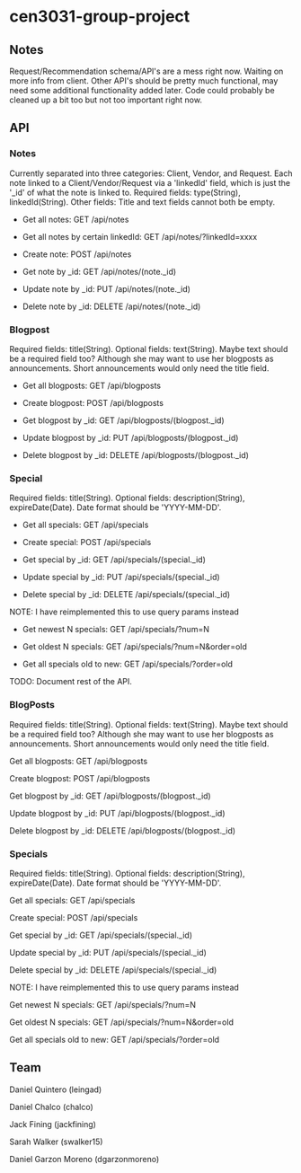 # cen3031-group-project
## Notes
Request/Recommendation schema/API's are a mess right now. Waiting on more info from client. Other API's should be pretty much functional, may need some additional functionality added later. Code could probably be cleaned up a bit too but not too important right now.

## API
### Notes

Currently separated into three categories: Client, Vendor, and Request. Each note linked to a Client/Vendor/Request via a 'linkedId' field, which is just the '_id' of what the note is linked to.
Required fields: type(String), linkedId(String). Other fields:  Title and text fields cannot both be empty.

* Get all notes: GET /api/notes

* Get all notes by certain linkedId: GET /api/notes/?linkedId=xxxx

* Create note: POST /api/notes

* Get note by _id: GET /api/notes/(note._id)

* Update note by _id: PUT /api/notes/(note._id)

* Delete note by _id: DELETE /api/notes/(note._id)

### Blogpost

Required fields: title(String). Optional fields: text(String). Maybe text should be a required field too? Although she may want to use her blogposts as announcements. Short announcements would only need the title field.

* Get all blogposts: GET /api/blogposts

* Create blogpost: POST /api/blogposts

* Get blogpost by _id: GET /api/blogposts/(blogpost._id)

* Update blogpost by _id: PUT /api/blogposts/(blogpost._id)

* Delete blogpost by _id: DELETE /api/blogposts/(blogpost._id)

### Special

Required fields: title(String). Optional fields: description(String), expireDate(Date). Date format should be 'YYYY-MM-DD'.

* Get all specials: GET /api/specials

* Create special: POST /api/specials

* Get special by _id: GET /api/specials/(special._id)

* Update special by _id: PUT /api/specials/(special._id)

* Delete special by _id: DELETE /api/specials/(special._id)

NOTE: I have reimplemented this to use query params instead

* Get newest N specials: GET /api/specials/?num=N

* Get oldest N specials: GET /api/specials/?num=N&order=old

* Get all specials old to new: GET /api/specials/?order=old
 
TODO: Document rest of the API.

### BlogPosts

Required fields: title(String). Optional fields: text(String). Maybe text should be a required field too? Although she may want to use her blogposts as announcements. Short announcements would only need the title field.

Get all blogposts: GET /api/blogposts

Create blogpost: POST /api/blogposts

Get blogpost by _id: GET /api/blogposts/(blogpost._id)

Update blogpost by _id: PUT /api/blogposts/(blogpost._id)

Delete blogpost by _id: DELETE /api/blogposts/(blogpost._id)

### Specials

Required fields: title(String). Optional fields: description(String), expireDate(Date). Date format should be 'YYYY-MM-DD'.

Get all specials: GET /api/specials

Create special: POST /api/specials

Get special by _id: GET /api/specials/(special._id)

Update special by _id: PUT /api/specials/(special._id)

Delete special by _id: DELETE /api/specials/(special._id)

NOTE: I have reimplemented this to use query params instead

Get newest N specials: GET /api/specials/?num=N

Get oldest N specials: GET /api/specials/?num=N&order=old

Get all specials old to new: GET /api/specials/?order=old

## Team 
Daniel Quintero (leingad)

Daniel Chalco (chalco)

Jack Fining (jackfining)

Sarah Walker (swalker15)
	
Daniel Garzon Moreno (dgarzonmoreno)
